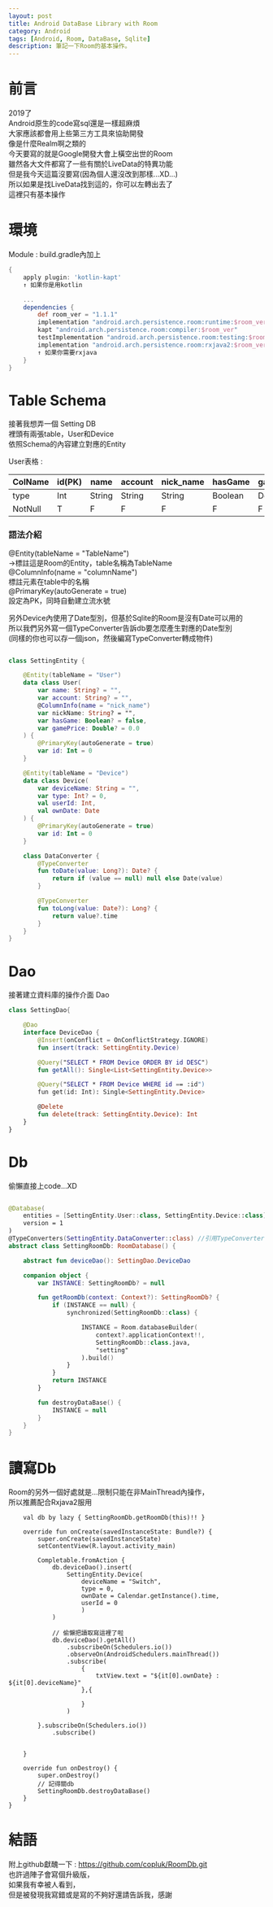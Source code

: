 ```yaml
---
layout: post
title: Android DataBase Library with Room 
category: Android
tags: [Android, Room, DataBase, Sqlite]
description: 筆記一下Room的基本操作。
---
```


# 前言  
2019了  
Android原生的code寫sql還是一樣超麻煩  
大家應該都會用上些第三方工具來協助開發  
像是什麼Realm啊之類的  
今天要寫的就是Google開發大會上橫空出世的Room  
雖然各大文件都寫了一些有關於LiveData的特異功能  
但是我今天這篇沒要寫(因為個人還沒改到那樣...XD...)  
所以如果是找LiveData找到這的，你可以左轉出去了  
這裡只有基本操作  
  
# 環境  

Module : build.gradle內加上

```gradle
{
    apply plugin: 'kotlin-kapt'
    ↑ 如果你是用kotlin

    ...
    dependencies {
        def room_ver = "1.1.1"
        implementation "android.arch.persistence.room:runtime:$room_ver"
        kapt "android.arch.persistence.room:compiler:$room_ver"
        testImplementation "android.arch.persistence.room:testing:$room_ver"
        implementation "android.arch.persistence.room:rxjava2:$room_ver" 
        ↑ 如果你需要rxjava
    }
}
```
  
# Table Schema
接著我想弄一個 Setting DB  
裡頭有兩張table，User和Device  
依照Schema的內容建立對應的Entity  

User表格 :   
  
ColName | id(PK) | name | account | nick_name | hasGame | gamePrice   
------- | ------ | ---- | ------- | --------- | ------- | ---------   
type    | Int    | String | String | String   | Boolean | Double   
NotNull |      T |      F |      F |        F |       F | F   
  

  
### 語法介紹  
@Entity(tableName = "TableName")  
->標註這是Room的Entity，table名稱為TableName  
@ColumnInfo(name = "columnName")  
標註元素在table中的名稱  
@PrimaryKey(autoGenerate = true)  
設定為PK，同時自動建立流水號  
  
另外Device內使用了Date型別，但基於Sqlite的Room是沒有Date可以用的  
所以我們另外寫一個TypeConverter告訴db要怎麼產生對應的Date型別  
(同樣的你也可以存一個json，然後編寫TypeConverter轉成物件)
  
```kotlin

class SettingEntity {

    @Entity(tableName = "User")
    data class User(
        var name: String? = "",
        var account: String? = "",
        @ColumnInfo(name = "nick_name")
        var nickName: String? = "",
        var hasGame: Boolean? = false,
        var gamePrice: Double? = 0.0
    ) {
        @PrimaryKey(autoGenerate = true)
        var id: Int = 0
    }

    @Entity(tableName = "Device")
    data class Device(
        var deviceName: String = "",
        var type: Int? = 0,
        val userId: Int,
        val ownDate: Date
    ) {
        @PrimaryKey(autoGenerate = true)
        var id: Int = 0
    }

    class DataConverter {
        @TypeConverter
        fun toDate(value: Long?): Date? {
            return if (value == null) null else Date(value)
        }

        @TypeConverter
        fun toLong(value: Date?): Long? {
            return value?.time
        }
    }
}
```
  
# Dao
接著建立資料庫的操作介面 Dao

```kotlin
class SettingDao{

    @Dao
    interface DeviceDao {
        @Insert(onConflict = OnConflictStrategy.IGNORE)
        fun insert(track: SettingEntity.Device)

        @Query("SELECT * FROM Device ORDER BY id DESC")
        fun getAll(): Single<List<SettingEntity.Device>>

        @Query("SELECT * FROM Device WHERE id == :id")
        fun get(id: Int): Single<SettingEntity.Device>

        @Delete
        fun delete(track: SettingEntity.Device): Int
    }
}
```

# Db
偷懶直接上code...XD

```kotlin

@Database(
    entities = [SettingEntity.User::class, SettingEntity.Device::class],
    version = 1
)
@TypeConverters(SettingEntity.DataConverter::class) //引用TypeConverters
abstract class SettingRoomDb: RoomDatabase() {

    abstract fun deviceDao(): SettingDao.DeviceDao

    companion object {
        var INSTANCE: SettingRoomDb? = null

        fun getRoomDb(context: Context?): SettingRoomDb? {
            if (INSTANCE == null) {
                synchronized(SettingRoomDb::class) {

                    INSTANCE = Room.databaseBuilder(
                        context?.applicationContext!!,
                        SettingRoomDb::class.java,
                        "setting"
                    ).build()
                }
            }
            return INSTANCE
        }

        fun destroyDataBase() {
            INSTANCE = null
        }
    }
}

```

# 讀寫Db
Room的另外一個好處就是...限制只能在非MainThread內操作，  
所以推薦配合Rxjava2服用  
```kotlin{
    val db by lazy { SettingRoomDb.getRoomDb(this)!! }

    override fun onCreate(savedInstanceState: Bundle?) {
        super.onCreate(savedInstanceState)
        setContentView(R.layout.activity_main)

        Completable.fromAction {
            db.deviceDao().insert(
                SettingEntity.Device(
                    deviceName = "Switch",
                    type = 0,
                    ownDate = Calendar.getInstance().time,
                    userId = 0
                    )
            )

            // 偷懶把讀取寫這裡了啦
            db.deviceDao().getAll()
                .subscribeOn(Schedulers.io())
                .observeOn(AndroidSchedulers.mainThread())
                .subscribe(
                    {
                        txtView.text = "${it[0].ownDate} : ${it[0].deviceName}"
                    },{

                    }
                )

        }.subscribeOn(Schedulers.io())
            .subscribe()


    }

    override fun onDestroy() {
        super.onDestroy()
        // 記得關db
        SettingRoomDb.destroyDataBase()
    }
}  
```

# 結語
  附上github獻醜一下 : https://github.com/copluk/RoomDb.git  
  也許過陣子會寫個升級版，  
  如果我有幸被人看到，  
  但是被發現我寫錯或是寫的不夠好還請告訴我，感謝